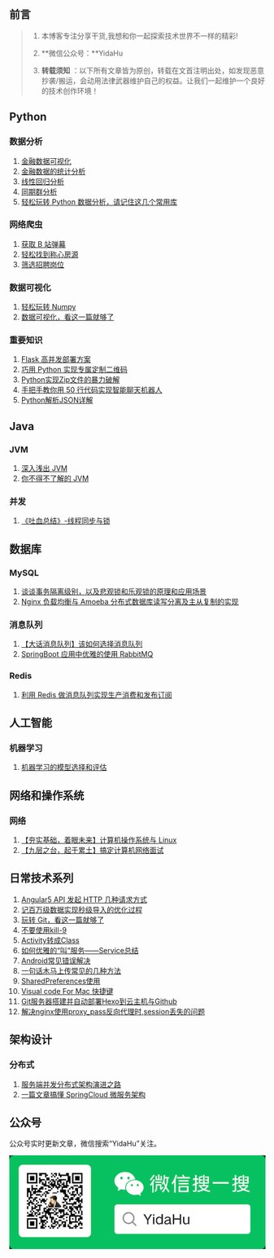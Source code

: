 ## 前言

> 1. 本博客专注分享干货,我想和你一起探索技术世界不一样的精彩!
>
> 2. **微信公众号：**YidaHu
> 3. **转载须知** ：以下所有文章皆为原创，转载在文首注明出处，如发现恶意抄袭/搬运，会动用法律武器维护自己的权益。让我们一起维护一个良好的技术创作环境！

## Python

### 数据分析

1. [金融数据可视化](python/data-analysis/金融数据可视化)
2. [金融数据的统计分析](python/data-analysis/金融数据的统计分析)
3. [线性回归分析]()
4. [同期群分析]()
5. [轻松玩转 Python 数据分析，请记住这几个常用库](python/data-analysis/轻松玩转Python数据分析，请记住这几个常用库)

### 网络爬虫

1. [获取 B 站弹幕](python/spider/获取B站弹幕)
2. [轻松找到称心房源]()
3. [筛选招聘岗位](python/spider/筛选招聘岗位)

### 数据可视化

1. [轻松玩转 Numpy](python/data-visualization/轻松玩转Numpy)
2. [数据可视化，看这一篇就够了](python/data-visualization/数据可视化，看这一篇就够了)

### 重要知识

1. [Flask 高并发部署方案](python/misc/Flask高并发部署方案)
2. [巧用 Python 实现专属定制二维码](python/misc/巧用Python实现专属定制二维码)
3. [Python实现Zip文件的暴力破解](python/misc/Python实现Zip文件的暴力破解)
4. [手把手教你用 50 行代码实现智能聊天机器人](python/misc/手把手教你用50行代码，实现智能聊天机器人)
5. [Python解析JSON详解](python/misc/Python解析JSON详解)

## Java

### JVM

1. [深入浅出 JVM]()
2. [你不得不了解的 JVM](java/jvm/你不得不了解的JVM)

### 并发

1. [《吐血总结》-线程同步与锁](java/concurrent/线程同步与锁)

## 数据库

### MySQL

1. [谈谈事务隔离级别，以及悲观锁和乐观锁的原理和应用场景](db/mysql/谈谈事务隔离级别，以及悲观锁和乐观锁的原理和应用场景)
2. [Nginx 负载均衡与 Amoeba 分布式数据库读写分离及主从复制的实现](db/mysql/Nginx负载均衡与Amoeba分布式数据库读写分离及主从复制的实现)

### 消息队列

1. [【大话消息队列】该如何选择消息队列](db/mq/该如何选择消息队列)
2. [SpringBoot 应用中优雅的使用 RabbitMQ](db/mq/SpringBoot应用中优雅的使用RabbitMQ)

### Redis

1. [利用 Redis 做消息队列实现生产消费和发布订阅](db/redis/利用Redis做消息队列实现生产消费和发布订阅)

## 人工智能

### 机器学习

1. [机器学习的模型选择和评估](ai/ml/机器学习模型的选择和评估)

## 网络和操作系统

### 网络

1. [【夯实基础，着眼未来】计算机操作系统与 Linux](net2os/os/计算机操作系统与Linux)
2. [【九层之台，起于累土】搞定计算机网络面试](net2os/network/计算机网络47模型)

## 日常技术系列

1. [Angular5 API 发起 HTTP 几种请求方式](misc/Angular5API发起HTTP请求方式)
2. [记百万级数据实现秒级导入的优化过程](misc/记优化百万级数据实现秒级导入)
3. [玩转 Git，看这一篇就够了](misc/玩转Git，看这一篇就够了)
4. [不要使用kill-9](misc/不要使用kill-9)
5. [Activity转成Class](misc/Activity转成Class)
6. [如何优雅的“叫”服务——Service总结](misc/android-service)
7. [Android常见错误解决](misc/AndroidError)
8. [一句话木马上传常见的几种方法](misc/一句话木马上传常见的几种方法)
9. [SharedPreferences使用](misc/SharedPreferences使用)
10. [Visual code For Mac 快捷键](misc/Visual-code-For-Mac-快捷键)
11. [Git服务器搭建并自动部署Hexo到云主机与Github](misc/HexoSyncGit)
12. [解决nginx使用proxy_pass反向代理时,session丢失的问题](misc/nginx使用反向代理丢失session)

## 架构设计

### 分布式

1. [服务端并发分布式架构演进之路](micro-service/服务端高并发分布式架构演进之路)
2. [一篇文章搞懂 SpringCloud 微服务架构](micro-service/一篇文章搞懂SpringCloud微服务架构)



## 公众号

公众号实时更新文章，微信搜索“YidaHu”关注。

<img src="_media/weixin.bmp" alt="weixin"  />